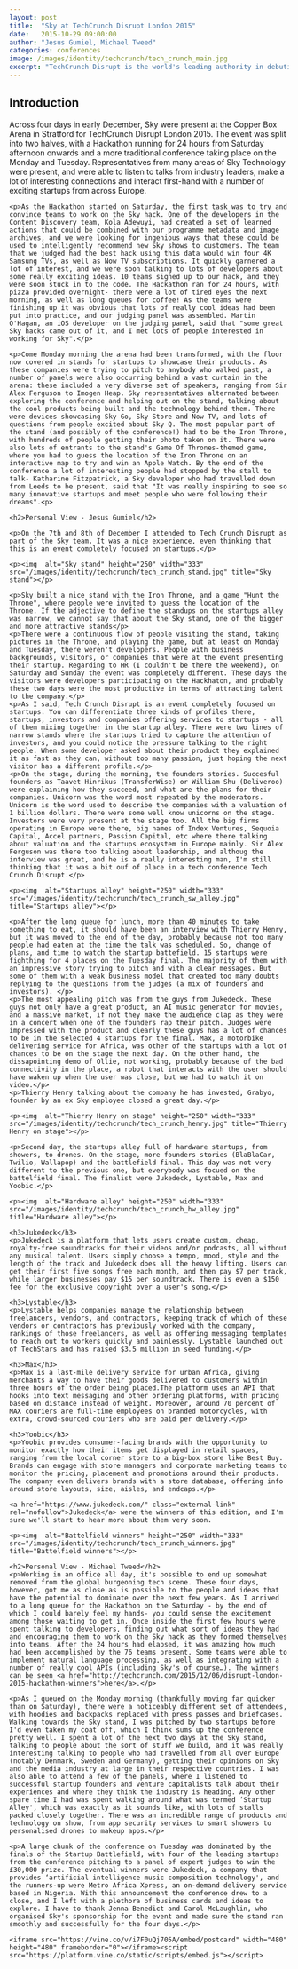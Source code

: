 ```yaml
---
layout: post
title:  "Sky at TechCrunch Disrupt London 2015"
date:   2015-10-29 09:00:00
author: "Jesus Gumiel, Michael Tweed"
categories: conferences
image: /images/identity/techcrunch/tech_crunch_main.jpg
excerpt: "TechCrunch Disrupt is the world's leading authority in debuting revolutionary startups, introducing game-changing technologies, and discussing what's top of mind for the tech industry's key innovators. Disrupt gathers the best and brightest entrepreneurs, investors, hackers, and tech fans for on-stage interviews, the Startup Battlefield competition, a 24-hour Hackathon, Startup Alley, Hardware Alley, and After Parties. Sky sponsored the event this year, and had a number of staff from across technology attend to promote the company. Here is a brief summary of the event."
---
```

<div>
	<h2>Introduction</h2>
	<p>Across four days in early December, Sky were present at the Copper Box Arena in Stratford for TechCrunch Disrupt London 2015. The event was split into two halves, with a Hackathon running for 24 hours from Saturday afternoon onwards and a more traditional conference taking place on the Monday and Tuesday. Representatives from many areas of Sky Technology were present, and were able to listen to talks from industry leaders, make a lot of interesting connections and interact first-hand with a number of exciting startups from across Europe.</p>

	<p>As the Hackathon started on Saturday, the first task was to try and convince teams to work on the Sky hack. One of the developers in the Content Discovery team, Kola Adewuyi, had created a set of learned actions that could be combined with our programme metadata and image archives, and we were looking for ingenious ways that these could be used to intelligently recommend new Sky shows to customers. The team that we judged had the best hack using this data would win four 4K Samsung TVs, as well as Now TV subscriptions. It quickly garnered a lot of interest, and we were soon talking to lots of developers about some really exciting ideas. 10 teams signed up to our hack, and they were soon stuck in to the code. The Hackathon ran for 24 hours, with pizza provided overnight- there were a lot of tired eyes the next morning, as well as long queues for coffee! As the teams were finishing up it was obvious that lots of really cool ideas had been put into practice, and our judging panel was assembled. Martin O'Hagan, an iOS developer on the judging panel, said that "some great Sky hacks came out of it, and I met lots of people interested in working for Sky".</p>

	<p>Come Monday morning the arena had been transformed, with the floor now covered in stands for startups to showcase their products. As these companies were trying to pitch to anybody who walked past, a number of panels were also occurring behind a vast curtain in the arena: these included a very diverse set of speakers, ranging from Sir Alex Ferguson to Imogen Heap. Sky representatives alternated between exploring the conference and helping out on the stand, talking about the cool products being built and the technology behind them. There were devices showcasing Sky Go, Sky Store and Now TV, and lots of questions from people excited about Sky Q. The most popular part of the stand (and possibly of the conference!) had to be the Iron Throne, with hundreds of people getting their photo taken on it. There were also lots of entrants to the stand's Game Of Thrones-themed game, where you had to guess the location of the Iron Throne on an interactive map to try and win an Apple Watch. By the end of the conference a lot of interesting people had stopped by the stall to talk- Katharine Fitzpatrick, a Sky developer who had travelled down from Leeds to be present, said that "It was really inspiring to see so many innovative startups and meet people who were following their dreams".<p>

	<h2>Personal View - Jesus Gumiel</h2>

    <p>On the 7th and 8th of December I attended to Tech Crunch Disrupt as part of the Sky team. It was a nice experience, even thinking that this is an event completely focused on startups.</p>

    <p><img  alt="Sky stand" height="250" width="333" src="/images/identity/techcrunch/tech_crunch_stand.jpg" title="Sky stand"></p>

	<p>Sky built a nice stand with the Iron Throne, and a game "Hunt the Throne", where people were invited to guess the location of the Throne. If the adjective to define the standups on the startups alley was narrow, we cannot say that about the Sky stand, one of the bigger and more attractive stands</p>
	<p>There were a continuous flow of people visiting the stand, taking pictures in the Throne, and playing the game, but at least on Monday and Tuesday, there weren't developers. People with business backgrounds, visitors, or companies that were at the event presenting their startup. Regarding to HR (I couldn't be there the weekend), on Saturday and Sunday the event was completely different. These days the visitors were developers participating on the Hackhaton, and probably these two days were the most productive in terms of attracting talent to the company.</p>
	<p>As I said, Tech Crunch Disrupt is an event completely focused on startups. You can differentiate three kinds of profiles there, startups, investors and companies offering services to startups - all of them mixing together in the startup alley. There were two lines of narrow stands where the startups tried to capture the attention of investors, and you could notice the pressure talking to the right people. When some developer asked about their product they explained it as fast as they can, without too many passion, just hoping the next visitor has a different profile.</p>
	<p>On the stage, during the morning, the founders stories. Succesful founders as Taavet Hinrikus (TransferWise) or William Shu (Deliveroo) were explaining how they succeed, and what are the plans for their companies. Unicorn was the word most repeated by the moderators. Unicorn is the word used to describe the companies with a valuation of 1 billion dollars. There were some well know unicorns on the stage. Investors were very present at the stage too. All the big firms operating in Europe were there, big names of Index Ventures, Sequoia Capital, Accel partners, Passion Capital, etc where there talking about valuation and the startups ecosystem in Europe mainly. Sir Alex Ferguson was there too talking about leadership, and althoug the interview was great, and he is a really interesting man, I'm still thinking that it was a bit ouf of place in a tech conference Tech Crunch Disrupt.</p>

	<p><img  alt="Startups alley" height="250" width="333" src="/images/identity/techcrunch/tech_crunch_sw_alley.jpg" title="Startups alley"></p>

	<p>After the long queue for lunch, more than 40 minutes to take something to eat, it should have been an interview with Thierry Henry, but it was moved to the end of the day, probably because not too many people had eaten at the time the talk was scheduled. So, change of plans, and time to watch the startup battefield. 15 startups were fighthing for 4 places on the Tuesday final. The majority of them with an impressive story trying to pitch and with a clear messages. But some of them with a weak business model that created too many doubts replying to the questions from the judges (a mix of founders and investors). </p>
	<p>The most appealing pitch was from the guys from Jukedeck. These guys not only have a great product, an AI music generator for movies, and a massive market, if not they make the audience clap as they were in a concert when one of the founders rap their pitch. Judges were impressed with the product and clearly these guys has a lot of chances to be in the selected 4 startups for the final. Max, a motorbike delivering service for Africa, was other of the startups with a lot of chances to be on the stage the next day. On the other hand, the dissapointing demo of Ollie, not working, probably because of the bad connectivity in the place, a robot that interacts with the user should have waken up when the user was close, but we had to watch it on video.</p>
	<p>Thierry Henry talking about the company he has invested, Grabyo, founder by an ex Sky employee closed a great day.</p>

	<p><img  alt="Thierry Henry on stage" height="250" width="333" src="/images/identity/techcrunch/tech_crunch_henry.jpg" title="Thierry Henry on stage"></p>

	<p>Second day, the startups alley full of hardware startups, from showers, to drones. On the stage, more founders stories (BlaBlaCar, Twilio, Wallapop) and the battlefield final. This day was not very different to the previous one, but everybody was focued on the battelfield final. The finalist were Jukedeck, Lystable, Max and Yoobic.</p>

	<p><img  alt="Hardware alley" height="250" width="333" src="/images/identity/techcrunch/tech_crunch_hw_alley.jpg" title="Hardware alley"></p>

	<h3>Jukedeck</h3>
	<p>Jukedeck is a platform that lets users create custom, cheap, royalty-free soundtracks for their videos and/or podcasts, all without any musical talent. Users simply choose a tempo, mood, style and the length of the track and Jukedeck does all the heavy lifting. Users can get their first five songs free each month, and then pay $7 per track, while larger businesses pay $15 per soundtrack. There is even a $150 fee for the exclusive copyright over a user's song.</p>

	<h3>Lystable</h3>
	<p>Lystable helps companies manage the relationship between freelancers, vendors, and contractors, keeping track of which of these vendors or contractors has previously worked with the company, rankings of those freelancers, as well as offering messaging templates to reach out to workers quickly and painlessly. Lystable launched out of TechStars and has raised $3.5 million in seed funding.</p>

	<h3>Max</h3>
	<p>Max is a last-mile delivery service for urban Africa, giving merchants a way to have their goods delivered to customers within three hours of the order being placed.The platform uses an API that hooks into text messaging and other ordering platforms, with pricing based on distance instead of weight. Moreover, around 70 percent of MAX couriers are full-time employees on branded motorcycles, with extra, crowd-sourced couriers who are paid per delivery.</p>

	<h3>Yoobic</h3>
	<p>Yoobic provides consumer-facing brands with the opportunity to monitor exactly how their items get displayed in retail spaces, ranging from the local corner store to a big-box store like Best Buy. Brands can engage with store managers and corporate marketing teams to monitor the pricing, placement and promotions around their products. The company even delivers brands with a store database, offering info around store layouts, size, aisles, and endcaps.</p>

	<a href="https://www.jukedeck.com/" class="external-link" rel="nofollow">Jukedeck</a> were the winners of this edition, and I'm sure we'll start to hear more about them very soon.

	<p><img  alt="Battelfield winners" height="250" width="333" src="/images/identity/techcrunch/tech_crunch_winners.jpg" title="Battelfield winners"></p>

	<h2>Personal View - Michael Tweed</h2>
	<p>Working in an office all day, it's possible to end up somewhat removed from the global burgeoning tech scene. These four days, however, got me as close as is possible to the people and ideas that have the potential to dominate over the next few years. As I arrived to a long queue for the Hackathon on the Saturday - by the end of which I could barely feel my hands- you could sense the excitement among those waiting to get in. Once inside the first few hours were spent talking to developers, finding out what sort of ideas they had and encouraging them to work on the Sky hack as they formed themselves into teams. After the 24 hours had elapsed, it was amazing how much had been accomplished by the 76 teams present. Some teams were able to implement natural language processing, as well as integrating with a number of really cool APIs (including Sky's of course…). The winners can be seen <a href="http://techcrunch.com/2015/12/06/disrupt-london-2015-hackathon-winners">here</a>.</p>

	<p>As I queued on the Monday morning (thankfully moving far quicker than on Saturday), there were a noticeably different set of attendees, with hoodies and backpacks replaced with press passes and briefcases. Walking towards the Sky stand, I was pitched by two startups before I'd even taken my coat off, which I think sums up the conference pretty well. I spent a lot of the next two days at the Sky stand, talking to people about the sort of stuff we build, and it was really interesting talking to people who had travelled from all over Europe (notably Denmark, Sweden and Germany), getting their opinions on Sky and the media industry at large in their respective countries. I was also able to attend a few of the panels, where I listened to successful startup founders and venture capitalists talk about their experiences and where they think the industry is heading. Any other spare time I had was spent walking around what was termed ‘Startup Alley', which was exactly as it sounds like, with lots of stalls packed closely together. There was an incredible range of products and technology on show, from app security services to smart showers to personalised drones to makeup apps.</p>

	<p>A large chunk of the conference on Tuesday was dominated by the finals of the Startup Battlefield, with four of the leading startups from the conference pitching to a panel of expert judges to win the £30,000 prize. The eventual winners were Jukedeck, a company that provides ‘artificial intelligence music composition technology', and the runners-up were Metro Africa Xpress, an on-demand delivery service based in Nigeria. With this announcement the conference drew to a close, and I left with a plethora of business cards and ideas to explore. I have to thank Jenna Benedict and Carol McLaughlin, who organised Sky's sponsorship for the event and made sure the stand ran smoothly and successfully for the four days.</p>

	<iframe src="https://vine.co/v/i7F0uQj705A/embed/postcard" width="480" height="480" frameborder="0"></iframe><script src="https://platform.vine.co/static/scripts/embed.js"></script>
</div>